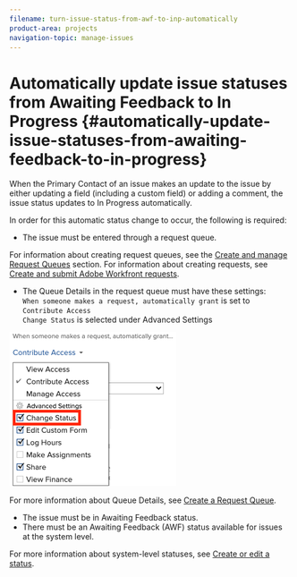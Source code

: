 ```yaml
---
filename: turn-issue-status-from-awf-to-inp-automatically
product-area: projects
navigation-topic: manage-issues
---
```




# Automatically update issue statuses from Awaiting Feedback to In Progress  {#automatically-update-issue-statuses-from-awaiting-feedback-to-in-progress}

When the Primary Contact of an issue makes an update to the issue by either updating a field (including a custom field) or adding a comment, the issue status updates to In Progress automatically.


In order for this automatic status change to occur, the following is required:



*  The issue must be entered through a request queue.


  For information about creating request queues, see the [Create and manage Request Queues](_create-manage-request-queues.md) section. For information about creating requests, see [Create and submit Adobe Workfront requests](create-submit-requests.md).

*  The Queue Details in the request queue must have these settings:  
  `When someone makes a request, automatically grant` is set to `Contribute Access`  
  `Change Status` is selected under Advanced Settings


  ![Queue Details give Contribute Access and Change Status is selected.](assets/queuedetails-contributeaccess-changestatus.png)




  For more information about Queue Details, see [Create a Request Queue](create-request-queue.md).

* The issue must be in Awaiting Feedback status.
*  There must be an Awaiting Feedback (AWF) status available for issues at the system level. 


  For more information about system-level statuses, see [Create or edit a status](create-or-edit-a-status.md).



